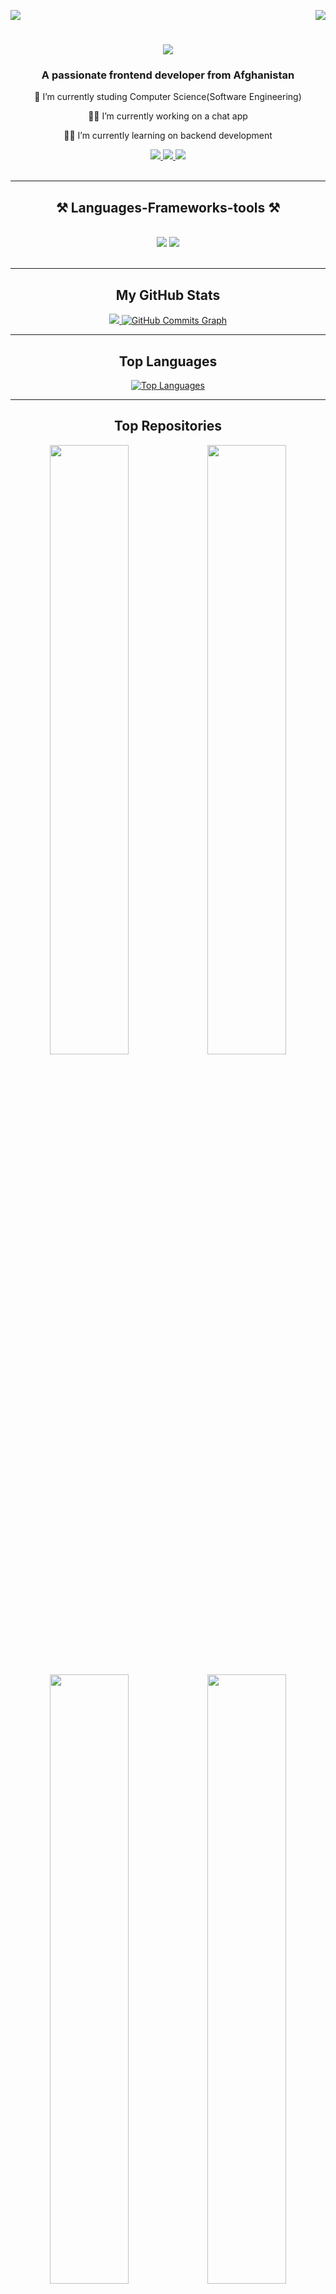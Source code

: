 <div>
    <img align="right" src="https://visitor-badge.laobi.icu/badge?page_id=MOwaisAzizi.MOwaisAzizi" />
    
<a align="right" href="https://www.github.com/MOwaisAzizi" target="_blank" rel="noreferrer"><img
src="https://img.shields.io/github/followers/MOwaisAzizi?logo=github&style=for-the-badge&color=087f9a&labelColor=000000" /></a>

</div>


<h1 align="center">
    <img src="https://readme-typing-svg.herokuapp.com/?font=Righteous&size=35&center=true&vCenter=true&width=500&height=70&duration=3000&lines=Hi+There!+👋;+I'm+Owais+Azizi!;" />
</h1>

<h3 align="center">A passionate frontend developer from Afghanistan</h3>


<div align="center">
 
 🔭 I’m currently studing Computer Science(Software Engineering)
 
 👩‍💻 I’m currently working on a chat app
 
 👨‍💻 I’m currently learning on backend development

 </div>
 
<div align="center"> 
  <a href="mailto:owaisazizi360@gmail.com">
    <img src="https://img.shields.io/badge/Gmail-333333?style=for-the-badge&logo=gmail&logoColor=red" />
  </a>
  <a href="https://linkedin.com/in/m-o-azizi" target="_blank">
    <img src="https://img.shields.io/badge/LinkedIn-0077B5?style=for-the-badge&logo=linkedin&logoColor=white" target="_blank" />
  </a>
  <a href="https://azizi-portfolio.vercel.app/" target="_blank">
     <img src="https://img.shields.io/badge/Portfolio-FF5722?style=for-the-badge&logo=todoist&logoColor=white" target="_blank" /> <!-- sqlite, safari, google-chrome are other good icon options -->
  </a>
</div>
<br/>
 <hr/> 
 
<h2 align="center">⚒️ Languages-Frameworks-tools ⚒️ </h2>
<br/>
<div align="center">
    <img src="https://skillicons.dev/icons?i=javascript,react,html,css,bootstrap,tailwind,firebase" />
    <img src="https://skillicons.dev/icons?i=nodejs,express,mongodb,c,java,mysql,git,github" /><br>
</div>
<br/>
 <hr/>

<div width="100%" align="center">
<h2 align="center">My GitHub Stats</h2>

<a href="http://www.github.com/MOwaisAzizi">
  <img src="https://streak-stats.demolab.com/?user=MOwaisAzizi&stroke=ffffff&background=000000&ring=0891b2&fire=0891b2&currStreakNum=ffffff&currStreakLabel=0891b2&sideNums=ffffff&sideLabels=ffffff&dates=ffffff&hide_border=true" />
</a>

<a href="http://www.github.com/MOwaisAzizi">
  <img src="https://github-readme-activity-graph.vercel.app/graph?username=MOwaisAzizi&bg_color=000000&color=ffffff&line=0891b2&point=ffffff&area_color=000000&area=true&hide_border=true&custom_title=GitHub%20Commits%20Graph" alt="GitHub Commits Graph" />
</a>
    <br/>
     <hr/>

<h2 align="center">Top Languages</h2>
<a href="https://github.com/MOwaisAzizi" ><img src="https://github-readme-stats.vercel.app/api/top-langs/?username=MOwaisAzizi&langs_count=10&title_color=0891b2&text_color=ffffff&icon_color=0891b2&bg_color=000000&hide_border=true&locale=en&custom_title=Top%20%Languages" alt="Top Languages" /></a>
 <br/>
 <hr/>
<h2 >Top Repositories</h2>

<div width="100%" align="center"><a href="https://github.com/MOwaisAzizi/fast-react-pizza-V2" align="center"><img align="center" width="50%" src="https://github-readme-stats.vercel.app/api/pin/?username=MOwaisAzizi&repo=fast-react-pizza-V2&title_color=0891b2&text_color=ffffff&icon_color=0891b2&bg_color=000000&hide_border=true&locale=en" /></a><a href="https://github.com/MOwaisAzizi/Natours-app" align="center"><img align="center" width="50%" src="https://github-readme-stats.vercel.app/api/pin/?username=MOwaisAzizi&repo=Natours-app&title_color=0891b2&text_color=ffffff&icon_color=0891b2&bg_color=000000&hide_border=true&locale=en" /></a></div><br />

<div width="100%" align="center"><a href="https://github.com/MOwaisAzizi/BankApplication" align="center"><img align="center" width="50%" src="https://github-readme-stats.vercel.app/api/pin/?username=MOwaisAzizi&repo=BankApplication&title_color=0891b2&text_color=ffffff&icon_color=0891b2&bg_color=000000&hide_border=true&locale=en" /></a><a href="https://github.com/MOwaisAzizi/Online-Chat" align="center"><img align="center" width="50%" src="https://github-readme-stats.vercel.app/api/pin/?username=MOwaisAzizi&repo=the-wild-aosis&title_color=0891b2&text_color=ffffff&icon_color=0891b2&bg_color=000000&hide_border=true&locale=en" /></a></div>

</div>
